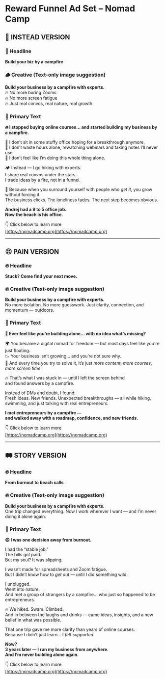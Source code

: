 # Reward Funnel Ad Set – Nomad Camp

## 🔁 INSTEAD VERSION

### 🧭 Headline  
**Build your biz by a campfire**

### 🪵 Creative (Text-only image suggestion)  
**Build your business by a campfire with experts.**  
🔥 No more boring Zooms  
🔥 No more screen fatigue  
🔥 Just real convos, real nature, real growth

### 📣 Primary Text

**🔥 I stopped buying online courses... and started building my business by a campfire.**  

📍 I don’t sit in some stuffy office hoping for a breakthrough anymore.  
📍 I don’t waste hours alone, rewatching webinars and taking notes I’ll never use.  
📍 I don’t feel like I’m doing this whole thing alone.

🏕️ Instead — I go hiking with experts.  
I share real convos under the stars.  
I trade ideas by a fire, not in a funnel.

💬 Because when you surround yourself with people who *get it*, you grow without forcing it.  
The business clicks. The loneliness fades. The next step becomes obvious.

**Andrej had a 9 to 5 office job.  
Now the beach is his office.**

👇 Click below to learn more  
[https://nomadcamp.org](https://nomadcamp.org)

---

## 😣 PAIN VERSION

### 🔥 Headline  
**Stuck? Come find your next move.**

### 🔥 Creative (Text-only image suggestion)  
**Build your business by a campfire with experts.**  
No more isolation. No more guesswork. Just clarity, connection, and momentum — outdoors.

### 💬 Primary Text

**💭 Ever feel like you’re building alone… with no idea what’s missing?**

🌍 You became a digital nomad for freedom — but most days feel like you're just floating.  
📉 Your business isn’t growing… and you’re not sure why.  
💬 And every time you try to solve it, it’s just *more content*, *more courses*, *more screen time*.

🔥 That’s what I was stuck in — until I left the screen behind  
and found answers by a campfire.

Instead of DMs and doubt, I found:  
Fresh ideas. New friends. Unexpected breakthroughs — all while hiking, swimming, and just talking with real entrepreneurs.

**I met entrepreneurs by a campfire —  
and walked away with a roadmap, confidence, and new friends.**

👇 Click below to learn more  
[https://nomadcamp.org](https://nomadcamp.org)

---

## 🛤️ STORY VERSION

### 🔥 Headline  
**From burnout to beach calls**

### 🔥 Creative (Text-only image suggestion)  
**Build your business by a campfire with experts.**  
One trip changed everything. Now I work wherever I want — and I’m never doing it alone again.

### 💬 Primary Text

**😩 I was one decision away from burnout.**  

I had the “stable job.”  
The bills got paid.  
But my soul? It was slipping.

I wasn’t made for spreadsheets and Zoom fatigue.  
But I didn’t know how to *get out* — until I did something wild.

I unplugged.  
Went into nature.  
And met a group of strangers by a campfire… who just so happened to be entrepreneurs.

🔥 We hiked. Swam. Climbed.  
And in between the laughs and drinks — came ideas, insights, and a new belief in what was possible.

That one trip gave me more clarity than years of online courses.  
Because I didn’t just learn… I *felt supported.*

**Now?  
3 years later — I run my business from anywhere.  
And I’m never building alone again.**

👇 Click below to learn more  
[https://nomadcamp.org](https://nomadcamp.org)

